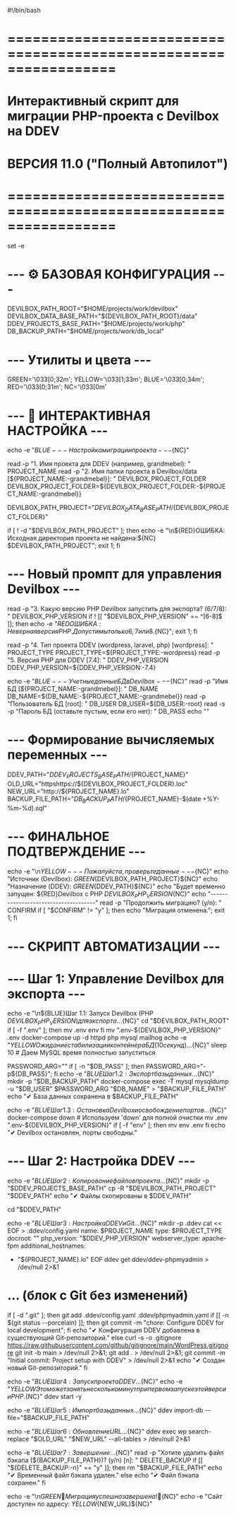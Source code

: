 
#!/bin/bash

# =================================================================
# Интерактивный скрипт для миграции PHP-проекта с Devilbox на DDEV
# ВЕРСИЯ 11.0 ("Полный Автопилот")
# =================================================================

set -e

# --- ⚙️ БАЗОВАЯ КОНФИГУРАЦИЯ ---
DEVILBOX_PATH_ROOT="$HOME/projects/work/devilbox"
DEVILBOX_DATA_BASE_PATH="${DEVILBOX_PATH_ROOT}/data"
DDEV_PROJECTS_BASE_PATH="$HOME/projects/work/php"
DB_BACKUP_PATH="$HOME/projects/work/db_local"

# --- Утилиты и цвета ---
GREEN='\033[0;32m'; YELLOW='\033[1;33m'; BLUE='\033[0;34m'; RED='\033[0;31m'; NC='\033[0m'

# --- 📝 ИНТЕРАКТИВНАЯ НАСТРОЙКА ---
echo -e "${BLUE}--- Настройка миграции проекта ---${NC}"

read -p "1. Имя проекта для DDEV (например, grandmebel): " PROJECT_NAME
read -p "2. Имя папки проекта в Devilbox/data [${PROJECT_NAME:-grandmebel}]: " DEVILBOX_PROJECT_FOLDER
DEVILBOX_PROJECT_FOLDER=${DEVILBOX_PROJECT_FOLDER:-${PROJECT_NAME:-grandmebel}}

DEVILBOX_PATH_PROJECT="${DEVILBOX_DATA_BASE_PATH}/${DEVILBOX_PROJECT_FOLDER}"

if [ ! -d "$DEVILBOX_PATH_PROJECT" ]; then
    echo -e "\n${RED}ОШИБКА: Исходная директория проекта не найдена:${NC} $DEVILBOX_PATH_PROJECT"; exit 1;
fi

# --- Новый промпт для управления Devilbox ---
read -p "3. Какую версию PHP Devilbox запустить для экспорта? (6/7/8): " DEVILBOX_PHP_VERSION
if ! [[ "$DEVILBOX_PHP_VERSION" =~ ^[6-8]$ ]]; then
    echo -e "${RED}ОШИБКА: Неверная версия PHP. Допустимы только 6, 7 или 8.${NC}"; exit 1;
fi

read -p "4. Тип проекта DDEV (wordpress, laravel, php) [wordpress]: " PROJECT_TYPE
PROJECT_TYPE=${PROJECT_TYPE:-wordpress}
read -p "5. Версия PHP для DDEV [7.4]: " DDEV_PHP_VERSION
DDEV_PHP_VERSION=${DDEV_PHP_VERSION:-7.4}

echo -e "${BLUE}--- Учетные данные БД в Devilbox ---${NC}"
read -p "Имя БД [${PROJECT_NAME:-grandmebel}]: " DB_NAME
DB_NAME=${DB_NAME:-${PROJECT_NAME:-grandmebel}}
read -p "Пользователь БД [root]: " DB_USER
DB_USER=${DB_USER:-root}
read -s -p "Пароль БД (оставьте пустым, если его нет): " DB_PASS
echo ""

# --- Формирование вычисляемых переменных ---
DDEV_PATH="${DDEV_PROJECTS_BASE_PATH}/${PROJECT_NAME}"
OLD_URL="httpshttps://${DEVILBOX_PROJECT_FOLDER}.loc"
NEW_URL="http://${PROJECT_NAME}.lo"
BACKUP_FILE_PATH="${DB_BACKUP_PATH}/${PROJECT_NAME}-$(date +%Y-%m-%d).sql"

# --- ФИНАЛЬНОЕ ПОДТВЕРЖДЕНИЕ ---
echo -e "\n${YELLOW}--- Пожалуйста, проверьте данные ---${NC}"
echo "Источник (Devilbox):        ${GREEN}${DEVILBOX_PATH_PROJECT}${NC}"
echo "Назначение (DDEV):          ${GREEN}${DDEV_PATH}${NC}"
echo "Будет временно запущен:    ${RED}Devilbox с PHP ${DEVILBOX_PHP_VERSION}${NC}"
echo "-------------------------------------"
read -p "Продолжить миграцию? (y/n): " CONFIRM
if [ "$CONFIRM" != "y" ]; then echo "Миграция отменена."; exit 1; fi

# --- СКРИПТ АВТОМАТИЗАЦИИ ---

# --- Шаг 1: Управление Devilbox для экспорта ---
echo -e "\n${BLUE}Шаг 1.1: Запуск Devilbox (PHP ${DEVILBOX_PHP_VERSION}) для экспорта...${NC}"
cd "$DEVILBOX_PATH_ROOT"
if [ -f ".env" ]; then
    mv .env env
fi
mv ".env-${DEVILBOX_PHP_VERSION}" .env
docker-compose up -d httpd php mysql mailhog
echo -e "${YELLOW}Ожидание стабилизации контейнера БД (10 секунд)...${NC}"
sleep 10 # Даем MySQL время полностью запуститься

PASSWORD_ARG=""
if [ -n "$DB_PASS" ]; then PASSWORD_ARG="-p${DB_PASS}"; fi
echo -e "${BLUE}Шаг 1.2: Экспорт базы данных...${NC}"
mkdir -p "$DB_BACKUP_PATH"
docker-compose exec -T mysql mysqldump -u "$DB_USER" $PASSWORD_ARG "$DB_NAME" > "$BACKUP_FILE_PATH"
echo "✔ База данных сохранена в $BACKUP_FILE_PATH"

echo -e "${BLUE}Шаг 1.3: Остановка Devilbox и освобождение портов...${NC}"
docker-compose down # Используем 'down' для полной очистки
mv .env ".env-${DEVILBOX_PHP_VERSION}"
if [ -f "env" ]; then
    mv env .env
fi
echo "✔ Devilbox остановлен, порты свободны."


# --- Шаг 2: Настройка DDEV ---
echo -e "${BLUE}Шаг 2: Копирование файлов проекта...${NC}"
mkdir -p "$DDEV_PROJECTS_BASE_PATH"
cp -R "$DEVILBOX_PATH_PROJECT" "$DDEV_PATH"
echo "✔ Файлы скопированы в $DDEV_PATH"

cd "$DDEV_PATH"

echo -e "${BLUE}Шаг 3: Настройка DDEV и Git...${NC}"
mkdir -p .ddev
cat << EOF > .ddev/config.yaml
name: $PROJECT_NAME
type: $PROJECT_TYPE
docroot: ""
php_version: "$DDEV_PHP_VERSION"
webserver_type: apache-fpm
additional_hostnames:
  - "${PROJECT_NAME}.lo"
EOF
ddev get ddev/ddev-phpmyadmin > /dev/null 2>&1
# ... (блок с Git без изменений)
if [ -d ".git" ]; then
    git add .ddev/config.yaml .ddev/phpmyadmin.yaml
    if [[ -n $(git status --porcelain) ]]; then git commit -m "chore: Configure DDEV for local development"; fi
    echo "✔ Конфигурация DDEV добавлена в существующий Git-репозиторий."
else
    curl -s -o .gitignore https://raw.githubusercontent.com/github/gitignore/main/WordPress.gitignore
    git init -b main > /dev/null 2>&1; git add . > /dev/null 2>&1; git commit -m "Initial commit: Project setup with DDEV" > /dev/null 2>&1
    echo "✔ Создан новый Git-репозиторий."
fi

echo -e "${BLUE}Шаг 4: Запуск проекта DDEV...${NC}"
echo -e "${YELLOW}Это может занять несколько минут при первом запуске этой версии PHP.${NC}"
ddev start -y

echo -e "${BLUE}Шаг 5: Импорт базы данных...${NC}"
ddev import-db --file="$BACKUP_FILE_PATH"

echo -e "${BLUE}Шаг 6: Обновление URL...${NC}"
ddev exec wp search-replace "$OLD_URL" "$NEW_URL" --all-tables > /dev/null 2>&1

echo -e "${BLUE}Шаг 7: Завершение...${NC}"
read -p "Хотите удалить файл бэкапа (${BACKUP_FILE_PATH})? (y/n) [n]: " DELETE_BACKUP
if [[ "${DELETE_BACKUP:-n}" == "y" ]]; then
    rm "$BACKUP_FILE_PATH"
    echo "✔ Временный файл бэкапа удален."
else
    echo "✔ Файл бэкапа сохранен."
fi

echo -e "\n${GREEN}🎉 Миграция успешно завершена! 🎉${NC}"
echo -e "Сайт доступен по адресу: ${YELLOW}${NEW_URL}${NC}"